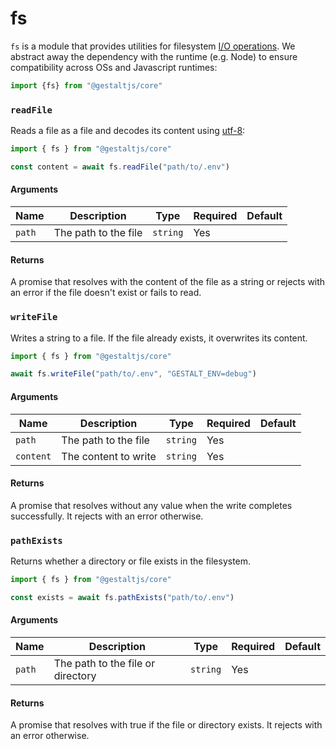 # fs

`fs` is a module that provides utilities for filesystem [I/O operations](https://en.wikipedia.org/wiki/Input/output).
We abstract away the dependency with the runtime (e.g. Node) to ensure compatibility across OSs and Javascript runtimes:

```ts
import {fs} from "@gestaltjs/core"
```

### `readFile`

Reads a file as a file and decodes its content using [utf-8](https://en.wikipedia.org/wiki/UTF-8):

```ts
import { fs } from "@gestaltjs/core"

const content = await fs.readFile("path/to/.env")
```

#### Arguments

| Name | Description | Type | Required | Default |
| --- | ------ | ---- | --- | ---- |
| `path` | The path to the file | `string` | Yes | |

#### Returns

A promise that resolves with the content of the file as a string or rejects with an error if the file doesn't exist or fails to read.


### `writeFile`

Writes a string to a file. If the file already exists, it overwrites its content.

```ts
import { fs } from "@gestaltjs/core"

await fs.writeFile("path/to/.env", "GESTALT_ENV=debug")
```

#### Arguments

| Name | Description | Type | Required | Default |
| --- | ------ | ---- | --- | ---- |
| `path` | The path to the file | `string` | Yes | |
| `content` | The content to write | `string` | Yes | |

#### Returns

A promise that resolves without any value when the write completes successfully.
It rejects with an error otherwise.

### `pathExists`

Returns whether a directory or file exists in the filesystem.

```ts
import { fs } from "@gestaltjs/core"

const exists = await fs.pathExists("path/to/.env")
```

#### Arguments

| Name | Description | Type | Required | Default |
| --- | ------ | ---- | --- | ---- |
| `path` | The path to the file or directory | `string` | Yes | |

#### Returns

A promise that resolves with true if the file or directory exists.
It rejects with an error otherwise.
